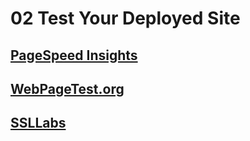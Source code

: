 # 02 Test Your Deployed Site

## [PageSpeed Insights](https://developers.google.com/speed/pagespeed/insights/)

## [WebPageTest.org](http://webpagetest.org/)

## [SSLLabs](https://www.ssllabs.com/ssltest/)

